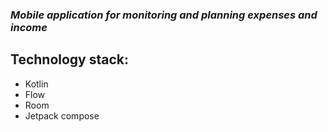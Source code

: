### _Mobile application for monitoring and planning expenses and income_

## Technology stack:
- Kotlin
- Flow
- Room
- Jetpack compose
